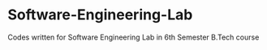 # Software-Engineering-Lab
Codes written for Software Engineering Lab in 6th Semester B.Tech course
